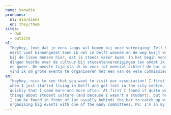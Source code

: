 ```yaml
---
name: Vanadie
pronouns: 
  nl: die/diens
  en: they/them
sites:
  - dwh
  - outsite
nl:
  "Heyhey, leuk dat je eens langs wil komen bij onze vereniging! Zelf heb ik hier tegen het eind van 2021 voor het 
  eerst voet binnengezet toen ik net in Delft woonde en de weg kwijt was in het centrum. Ik voelde me toen al zo thuis 
  bij de lieve mensen hier, dat ik steeds vaker kwam. In het begin vond ik dat best wel gek en eng omdat ik veel rare 
  dingen hoorde over de cultuur bij studentenverenigingen (en omdat ik geen student was), maar hier is het gewoon, open 
  en queer. De meeste tijd sta ik nu voor (of meestal achter) de bar om bij te praten met vrienden, maar het leukste 
  vind ik om grote events te organiseren met een van de vele commissies. PS: Ik ben midden twintig."
en:
  "Heyhey, nice to see that you want to visit our association! I first entered our building towards the end of 2021 
  when I just started living in Delft and got lost in the city centre. I felt at home with the lovely people here so 
  quickly that I came more and more often. At first I found it quite weird and scary because I heard a lot of bad 
  things about student culture (and because I wasn't a student), but here it's casual, open and queer. Most of my time 
  I can be found in front of (or usually behind) the bar to catch up with friends, but what I enjoy the most is 
  organising big events with one of the many committees. PS: I'm in my mid-twenties."
---
```

